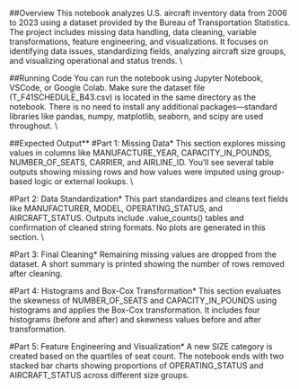 ##Overview
This notebook analyzes U.S. aircraft inventory data from 2006 to 2023 using a dataset provided by the Bureau of Transportation Statistics. The project includes missing data handling, data cleaning, variable transformations, feature engineering, and visualizations. It focuses on identifying data issues, standardizing fields, analyzing aircraft size groups, and visualizing operational and status trends. \\

##Running Code
You can run the notebook using Jupyter Notebook, VSCode, or Google Colab. Make sure the dataset file (T_F41SCHEDULE_B43.csv) is located in the same directory as the notebook. There is no need to install any additional packages—standard libraries like pandas, numpy, matplotlib, seaborn, and scipy are used throughout. \\

##Expected Output**
#Part 1: Missing Data*
This section explores missing values in columns like MANUFACTURE_YEAR, CAPACITY_IN_POUNDS, NUMBER_OF_SEATS, CARRIER, and AIRLINE_ID. You’ll see several table outputs showing missing rows and how values were imputed using group-based logic or external lookups. \\

#Part 2: Data Standardization*
This part standardizes and cleans text fields like MANUFACTURER, MODEL, OPERATING_STATUS, and AIRCRAFT_STATUS. Outputs include .value_counts() tables and confirmation of cleaned string formats. No plots are generated in this section. \\

#Part 3: Final Cleaning*
Remaining missing values are dropped from the dataset. A short summary is printed showing the number of rows removed after cleaning.

#Part 4: Histograms and Box-Cox Transformation*
This section evaluates the skewness of NUMBER_OF_SEATS and CAPACITY_IN_POUNDS using histograms and applies the Box-Cox transformation. It includes four histograms (before and after) and skewness values before and after transformation.

#Part 5: Feature Engineering and Visualization*
A new SIZE category is created based on the quartiles of seat count. The notebook ends with two stacked bar charts showing proportions of OPERATING_STATUS and AIRCRAFT_STATUS across different size groups.
